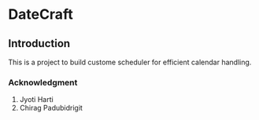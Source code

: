 # DateCraft

## Introduction

This is a project to build custome scheduler for efficient calendar handling.





### Acknowledgment
1. Jyoti Harti
2. Chirag Padubidrigit